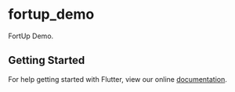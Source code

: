 # fortup_demo

FortUp Demo.

## Getting Started

For help getting started with Flutter, view our online
[documentation](https://flutter.io/).
